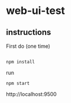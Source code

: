 # web-ui-test


## instructions


First do (one time)
```node

npm install

```


run

```
npm start

```

http://localhost:9500
